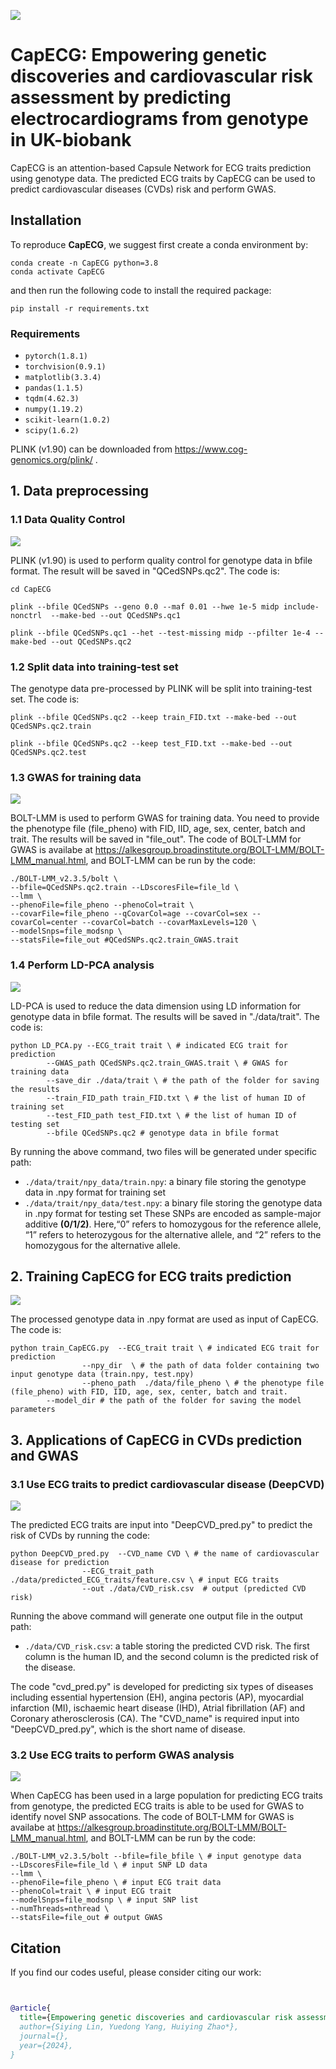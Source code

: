 ![](figures/Pipeline.png)

# CapECG: Empowering genetic discoveries and cardiovascular risk assessment by predicting electrocardiograms from genotype in UK-biobank 
CapECG is an attention-based Capsule Network for ECG traits prediction using genotype data. The predicted ECG traits by CapECG can be used to predict cardiovascular diseases (CVDs) risk and perform GWAS.

## Installation

To reproduce **CapECG**, we suggest first create a conda environment by:

~~~shell
conda create -n CapECG python=3.8
conda activate CapECG
~~~

and then run the following code to install the required package:

~~~shell
pip install -r requirements.txt
~~~
### Requirements
- `pytorch(1.8.1)`
- `torchvision(0.9.1)`
- `matplotlib(3.3.4)`
- `pandas(1.1.5)`
- `tqdm(4.62.3)`
- `numpy(1.19.2)`
- `scikit-learn(1.0.2)`
- `scipy(1.6.2)`

PLINK (v1.90) can be downloaded from  https://www.cog-genomics.org/plink/ .

## 1. Data preprocessing

### 1.1 Data Quality Control

![](figures/Step1.1.png)

PLINK (v1.90) is used to perform quality control for genotype data in bfile format. The result will be saved in "QCedSNPs.qc2". The code is:

```
cd CapECG

plink --bfile QCedSNPs --geno 0.0 --maf 0.01 --hwe 1e-5 midp include-nonctrl  --make-bed --out QCedSNPs.qc1

plink --bfile QCedSNPs.qc1 --het --test-missing midp --pfilter 1e-4 --make-bed --out QCedSNPs.qc2
```

### 1.2 Split data into training-test set

The genotype data pre-processed by PLINK will be split into training-test set. The code is:

```
plink --bfile QCedSNPs.qc2 --keep train_FID.txt --make-bed --out QCedSNPs.qc2.train

plink --bfile QCedSNPs.qc2 --keep test_FID.txt --make-bed --out QCedSNPs.qc2.test
```

### 1.3 GWAS for training data

![](figures/Step1.3.png)

BOLT-LMM is used to perform GWAS for training data. You need to provide the phenotype file (file_pheno) with FID, IID, age, sex, center, batch and trait. The results will be saved in "file_out". The code of BOLT-LMM for GWAS is availabe at  https://alkesgroup.broadinstitute.org/BOLT-LMM/BOLT-LMM_manual.html, and BOLT-LMM can be run by the code:


```
./BOLT-LMM_v2.3.5/bolt \
--bfile=QCedSNPs.qc2.train --LDscoresFile=file_ld \
--lmm \
--phenoFile=file_pheno --phenoCol=trait \
--covarFile=file_pheno --qCovarCol=age --covarCol=sex --covarCol=center --covarCol=batch --covarMaxLevels=120 \
--modelSnps=file_modsnp \
--statsFile=file_out #QCedSNPs.qc2.train_GWAS.trait
```

### 1.4 Perform LD-PCA analysis

![](figures/Step1.4.png)

LD-PCA is used to reduce the data dimension using LD information for genotype data in bfile format. The results will be saved in "./data/trait". The code is:

```
python LD_PCA.py --ECG_trait trait \ # indicated ECG trait for prediction
		--GWAS_path QCedSNPs.qc2.train_GWAS.trait \ # GWAS for training data
		--save_dir ./data/trait \ # the path of the folder for saving the results
		--train_FID_path train_FID.txt \ # the list of human ID of training set
		--test_FID_path test_FID.txt \ # the list of human ID of testing set
		--bfile QCedSNPs.qc2 # genotype data in bfile format
```
By running the above command, two files will be generated under specific path: 
- `./data/trait/npy_data/train.npy`: a binary file storing the genotype data in .npy format for training set
- `./data/trait/npy_data/test.npy`: a binary file storing the genotype data in .npy format for testing set
These SNPs are encoded as sample-major additive **(0/1/2)**. Here,“0” refers to homozygous for the reference allele, “1” refers to heterozygous for the alternative allele, and “2” refers to the homozygous for the alternative allele. 

## 2. Training CapECG for ECG traits prediction

![](figures/Step2.png)

The processed genotype data in .npy format are used as input of CapECG.  The code is:

```
python train_CapECG.py  --ECG_trait trait \ # indicated ECG trait for prediction
                --npy_dir  \ # the path of data folder containing two input genotype data (train.npy, test.npy)
                --pheno_path  ./data/file_pheno \ # the phenotype file (file_pheno) with FID, IID, age, sex, center, batch and trait.
		--model_dir # the path of the folder for saving the model parameters
```

## 3. Applications of CapECG in CVDs prediction and GWAS

### 3.1 Use ECG traits to predict cardiovascular disease (DeepCVD)

![](figures/Step3.1.png)

The predicted ECG traits are input into "DeepCVD_pred.py" to predict the risk of CVDs by running the code:
```
python DeepCVD_pred.py  --CVD_name CVD \ # the name of cardiovascular disease for prediction
                --ECG_trait_path  ./data/predicted_ECG_traits/feature.csv \ # input ECG traits
                --out ./data/CVD_risk.csv  # output (predicted CVD risk)
```
Running the above command will generate one output file in the output path:
- `./data/CVD_risk.csv`: a table storing the predicted CVD risk. The first column is the human ID, and the second column is the predicted risk of the disease.

The code "cvd_pred.py" is developed for predicting six types of diseases including essential hypertension (EH), angina pectoris (AP), myocardial infarction (MI), ischaemic heart disease (IHD), Atrial fibrillation (AF) and Coronary atherosclerosis (CA).
The "CVD_name" is required input into "DeepCVD_pred.py", which is the short name of disease.


### 3.2 Use ECG traits to perform GWAS analysis

![](figures/Step3.2.png)

When CapECG has been used in a large population for predicting ECG traits from genotype, the predicted ECG traits is able to be used for GWAS to identify novel SNP assocations. The code of BOLT-LMM for GWAS is availabe at  https://alkesgroup.broadinstitute.org/BOLT-LMM/BOLT-LMM_manual.html, and BOLT-LMM can be run by the code:

```
./BOLT-LMM_v2.3.5/bolt --bfile=file_bfile \ # input genotype data
--LDscoresFile=file_ld \ # input SNP LD data
--lmm \
--phenoFile=file_pheno \ # input ECG trait data
--phenoCol=trait \ # input ECG trait
--modelSnps=file_modsnp \ # input SNP list
--numThreads=nthread \
--statsFile=file_out # output GWAS
```

## Citation

If you find our codes useful, please consider citing our work:

~~~bibtex


@article{
  title={Empowering genetic discoveries and cardiovascular risk assessment by predicting electrocardiograms from genotype in UK-biobank},
  author={Siying Lin, Yuedong Yang, Huiying Zhao*},
  journal={},
  year={2024},
}
~~~
